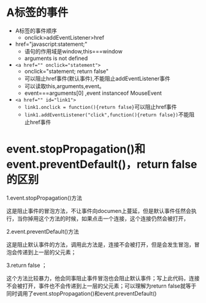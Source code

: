 # A标签的事件
* A标签的事件顺序
	* onclick>addEventListener>href
* href="javascript:statement;"
	* 语句的作用域是window,this===window
	* arguments is not defined
* `<a href="" onclick="statement">`
	* onclick="statement; return false"
	* 可以阻止href事件(默认事件),不能阻止addEventListener事件
	* 可以读取this,arguments,event。
	* event===arguments[0] ,event instanceof MouseEvent
* `<a href="" id="link1">`
	* `link1.onclick = function(){return false}`可以阻止href事件
	* `link1.addEventListener("click",function(){return false})`不能阻止href事件
# event.stopPropagation()和event.preventDefault()，return false的区别
1.event.stopPropagation()方法

这是阻止事件的冒泡方法，不让事件向documen上蔓延，但是默认事件任然会执行，当你掉用这个方法的时候，如果点击一个连接，这个连接仍然会被打开，

2.event.preventDefault()方法

这是阻止默认事件的方法，调用此方法是，连接不会被打开，但是会发生冒泡，冒泡会传递到上一层的父元素；

3.return false  ；

这个方法比较暴力，他会同事阻止事件冒泡也会阻止默认事件；写上此代码，连接不会被打开，事件也不会传递到上一层的父元素；可以理解为return false就等于同时调用了event.stopPropagation()和event.preventDefault()